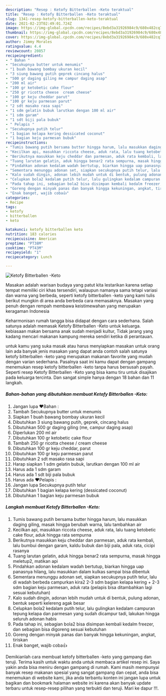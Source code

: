 ```yaml
---
description: "Resep : Ketofy Bitterballen -Keto teraktual"
title: "Resep : Ketofy Bitterballen -Keto teraktual"
slug: 1341-resep-ketofy-bitterballen-keto-teraktual
date: 2021-02-23T02:49:01.724Z
image: https://img-global.cpcdn.com/recipes/8ebd3a31926984c9/680x482cq70/ketofy-bitterballen-keto-foto-resep-utama.jpg
thumbnail: https://img-global.cpcdn.com/recipes/8ebd3a31926984c9/680x482cq70/ketofy-bitterballen-keto-foto-resep-utama.jpg
cover: https://img-global.cpcdn.com/recipes/8ebd3a31926984c9/680x482cq70/ketofy-bitterballen-keto-foto-resep-utama.jpg
author: Jimmy Morales
ratingvalue: 4.4
reviewcount: 20857
recipeingredient:
- " Bahan "
- "Secukupnya butter untuk menumis"
- "1 buah bawang bombay ukuran kecil"
- "3 siung bawang putih geprek cincang halus"
- "500 gr daging giling me campur daging asap"
- "200 ml air"
- "100 gr ketobetic cake flour"
- "250 gr ricotta cheese  cream cheese"
- "100 gr keju cheddar parut"
- "100 gr keju parmesan parut"
- "2 sdt masako rasa sapi"
- "1 sdm gelatin bubuk larutkan dengan 100 ml air"
- "1 sdm garam"
- "1 sdt biji pala bubuk"
- " Pelapis "
- "Secukupnya putih telur"
- "1 bagian kelapa kering dessicated coconut"
- "1 bagian keju parmesan bubuk"
recipeinstructions:
- "Tumis bawang putih bersama butter hingga harum, lalu masukkan daging giling, masak hingga berubah warna, lalu tambahkan air"
- "Kecilkan api, masukkan riccota cheese, aduk rata, lalu tuang ketobetic cake flour, aduk hingga rata sempurna"
- "Berikutnya masukkan keju cheddar dan parmesan, aduk rata kembali, lalu bumbui dengan garam, kaldu bubuk dan biji pala, aduk rata, cicipi rasanya"
- "Tuang larutan gelatin, aduk hingga benar2 rata sempurna, masak hingga meletup2, matikan api"
- "Pindahkan adonan kedalam wadah bertutup, biarkan hingga uap panasnya hilang, lalu masukkan dalam kulkas sampai bisa dibentuk"
- "Sementara menunggu adonan set, siapkan secukupnya putih telur, lalu di wadah berbeda campurkan kira2 2-3 sdm bagian kelapa kering + 2-3 sdm bagian keju parmesan, aduk rata (pelapis bisa ditambahkan lagi sesuai kebutuhan)"
- "Kalo sudah dingin, adonan lebih mudah untuk di bentuk, pulung adonan, bentuk seperti kelereng agak besar"
- "Celupkan bola2 kedalam putih telur, lalu gulingkan kedalam campuran tepung kelapa dan parmesan yang sudah dicampur tadi, lakukan hingga seluruh adonan habis"
- "Pada tahap ini, sebagian bola2 bisa disimpan kembali kedalm freezer, dan sebagian bisa digoreng sesuai kebutuhan"
- "Goreng dengan minyak panas dan banyak hingga kekuningan, angkat, tiriskan"
- "Enak banget, wajib coba👍"
categories:
- Recipe
tags:
- ketofy
- bitterballen
- keto

katakunci: ketofy bitterballen keto 
nutrition: 183 calories
recipecuisine: American
preptime: "PT38M"
cooktime: "PT43M"
recipeyield: "1"
recipecategory: Lunch

---
```



![Ketofy Bitterballen -Keto](https://img-global.cpcdn.com/recipes/8ebd3a31926984c9/680x482cq70/ketofy-bitterballen-keto-foto-resep-utama.jpg)

Masakan adalah warisan budaya yang patut kita lestarikan karena setiap tempat memiliki ciri khas tersendiri, walaupun namanya sama tetapi variasi dan warna yang berbeda, seperti ketofy bitterballen -keto yang kami tulis berikut mungkin di area anda berbeda cara memasaknya. Masakan yang penuh dengan rempah membawa keistimewahan yang merupakan keragaman Indonesia



Keharmonisan rumah tangga bisa didapat dengan cara sederhana. Salah satunya adalah memasak Ketofy Bitterballen -Keto untuk keluarga. kebiasaan makan bersama anak sudah menjadi kultur, Tidak jarang yang kadang mencari makanan kampung mereka sendiri ketika di perantauan.

untuk kamu yang suka masak atau harus menyiapkan masakan untuk orang lain ada banyak jenis masakan yang dapat anda contoh salah satunya ketofy bitterballen -keto yang merupakan makanan favorite yang mudah dengan varian sederhana. Pasalnya saat ini kamu dapat dengan gampang menemukan resep ketofy bitterballen -keto tanpa harus bersusah payah.
Seperti resep Ketofy Bitterballen -Keto yang bisa kamu tiru untuk disajikan pada keluarga tercinta. Dan sangat simple hanya dengan 18 bahan dan 11 langkah.


<!--inarticleads1-->

##### Bahan-bahan yang dibutuhkan membuat Ketofy Bitterballen -Keto:

1. Jangan lupa  ❤️Bahan :
1. Tambah Secukupnya butter untuk menumis
1. Siapkan 1 buah bawang bombay ukuran kecil
1. Dibutuhkan 3 siung bawang putih, geprek, cincang halus
1. Dibutuhkan 500 gr daging giling (me, campur daging asap)
1. Diperlukan 200 ml air
1. Dibutuhkan 100 gr ketobetic cake flour
1. Tambah 250 gr ricotta cheese / cream cheese
1. Dibutuhkan 100 gr keju cheddar, parut
1. Dibutuhkan 100 gr keju parmesan parut
1. Dibutuhkan 2 sdt masako rasa sapi
1. Harap siapkan 1 sdm gelatin bubuk, larutkan dengan 100 ml air
1. Harus ada 1 sdm garam
1. Harus ada 1 sdt biji pala bubuk
1. Harus ada  ❤️Pelapis :
1. Jangan lupa Secukupnya putih telur
1. Dibutuhkan 1 bagian kelapa kering (dessicated coconut)
1. Dibutuhkan 1 bagian keju parmesan bubuk




<!--inarticleads2-->

##### Langkah membuat  Ketofy Bitterballen -Keto:

1. Tumis bawang putih bersama butter hingga harum, lalu masukkan daging giling, masak hingga berubah warna, lalu tambahkan air
1. Kecilkan api, masukkan riccota cheese, aduk rata, lalu tuang ketobetic cake flour, aduk hingga rata sempurna
1. Berikutnya masukkan keju cheddar dan parmesan, aduk rata kembali, lalu bumbui dengan garam, kaldu bubuk dan biji pala, aduk rata, cicipi rasanya
1. Tuang larutan gelatin, aduk hingga benar2 rata sempurna, masak hingga meletup2, matikan api
1. Pindahkan adonan kedalam wadah bertutup, biarkan hingga uap panasnya hilang, lalu masukkan dalam kulkas sampai bisa dibentuk
1. Sementara menunggu adonan set, siapkan secukupnya putih telur, lalu di wadah berbeda campurkan kira2 2-3 sdm bagian kelapa kering + 2-3 sdm bagian keju parmesan, aduk rata (pelapis bisa ditambahkan lagi sesuai kebutuhan)
1. Kalo sudah dingin, adonan lebih mudah untuk di bentuk, pulung adonan, bentuk seperti kelereng agak besar
1. Celupkan bola2 kedalam putih telur, lalu gulingkan kedalam campuran tepung kelapa dan parmesan yang sudah dicampur tadi, lakukan hingga seluruh adonan habis
1. Pada tahap ini, sebagian bola2 bisa disimpan kembali kedalm freezer, dan sebagian bisa digoreng sesuai kebutuhan
1. Goreng dengan minyak panas dan banyak hingga kekuningan, angkat, tiriskan
1. Enak banget, wajib coba👍




Demikianlah cara membuat ketofy bitterballen -keto yang gampang dan teruji. Terima kasih untuk waktu anda untuk membaca artikel resep ini. Saya yakin anda bisa meniru dengan gampang di rumah. Kami masih mempunyai banyak resep makanan spesial yang sangat gampang dan cepat, anda bisa menemukan di website kami, jika anda terbantu konten ini jangan lupa untuk bagikan dan bookmark halaman website ini karena akan banyak update terbaru untuk resep-resep pilihan yang terbukti dan teruji. Mari ke dapur !!!. 
